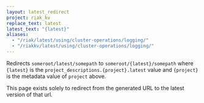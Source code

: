 ```yaml
---
layout: latest_redirect
project: riak_kv
replace_text: latest
latest_text: "{latest}"
aliases:
  - "/riak/latest/using/cluster-operations/logging/"
  - "/riakkv/latest/using/cluster-operations/logging/"
---
```


Redirects `someroot/latest/somepath` to `someroot/{latest}/somepath` 
where `{latest}` is the `project_descriptions.{project}.latest` value
and `{project}` is the metadata value of `project` above.

This page exists solely to redirect from the generated URL to the latest version of
that url.


